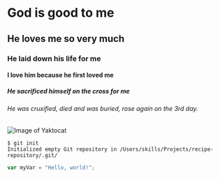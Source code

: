 # God is good to me
## He loves me so very much
### He laid down his life for me
#### I love him because he first loved me
##### He sacrificed himself on the cross for me
###### He was cruxified, died and was buried, rose again on the 3rd day.

![Image of Yaktocat](https://octodex.github.com/images/yaktocat.png)

```
$ git init
Initialized empty Git repository in /Users/skills/Projects/recipe-repository/.git/
```
``` javascript
var myVar = "Hello, world!";
```

